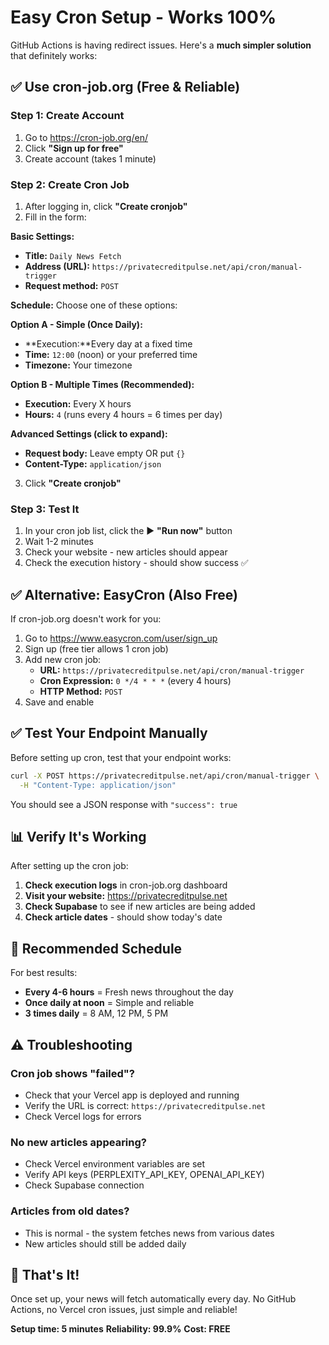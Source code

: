 # Easy Cron Setup - Works 100%

GitHub Actions is having redirect issues. Here's a **much simpler solution** that definitely works:

## ✅ Use cron-job.org (Free & Reliable)

### Step 1: Create Account
1. Go to https://cron-job.org/en/
2. Click **"Sign up for free"**
3. Create account (takes 1 minute)

### Step 2: Create Cron Job
1. After logging in, click **"Create cronjob"**
2. Fill in the form:

**Basic Settings:**
- **Title:** `Daily News Fetch`
- **Address (URL):** `https://privatecreditpulse.net/api/cron/manual-trigger`
- **Request method:** `POST`

**Schedule:**
Choose one of these options:

**Option A - Simple (Once Daily):**
- **Execution:**Every day at a fixed time
- **Time:** `12:00` (noon) or your preferred time
- **Timezone:** Your timezone

**Option B - Multiple Times (Recommended):**
- **Execution:** Every X hours
- **Hours:** `4` (runs every 4 hours = 6 times per day)

**Advanced Settings (click to expand):**
- **Request body:** Leave empty OR put `{}`
- **Content-Type:** `application/json`

3. Click **"Create cronjob"**

### Step 3: Test It
1. In your cron job list, click the ▶️ **"Run now"** button
2. Wait 1-2 minutes
3. Check your website - new articles should appear
4. Check the execution history - should show success ✅

## ✅ Alternative: EasyCron (Also Free)

If cron-job.org doesn't work for you:

1. Go to https://www.easycron.com/user/sign_up
2. Sign up (free tier allows 1 cron job)
3. Add new cron job:
   - **URL:** `https://privatecreditpulse.net/api/cron/manual-trigger`
   - **Cron Expression:** `0 */4 * * *` (every 4 hours)
   - **HTTP Method:** `POST`
4. Save and enable

## ✅ Test Your Endpoint Manually

Before setting up cron, test that your endpoint works:

```bash
curl -X POST https://privatecreditpulse.net/api/cron/manual-trigger \
  -H "Content-Type: application/json"
```

You should see a JSON response with `"success": true`

## 📊 Verify It's Working

After setting up the cron job:

1. **Check execution logs** in cron-job.org dashboard
2. **Visit your website:** https://privatecreditpulse.net
3. **Check Supabase** to see if new articles are being added
4. **Check article dates** - should show today's date

## 🎯 Recommended Schedule

For best results:
- **Every 4-6 hours** = Fresh news throughout the day
- **Once daily at noon** = Simple and reliable
- **3 times daily** = 8 AM, 12 PM, 5 PM

## ⚠️ Troubleshooting

### Cron job shows "failed"?
- Check that your Vercel app is deployed and running
- Verify the URL is correct: `https://privatecreditpulse.net`
- Check Vercel logs for errors

### No new articles appearing?
- Check Vercel environment variables are set
- Verify API keys (PERPLEXITY_API_KEY, OPENAI_API_KEY)
- Check Supabase connection

### Articles from old dates?
- This is normal - the system fetches news from various dates
- New articles should still be added daily

## 🎉 That's It!

Once set up, your news will fetch automatically every day. No GitHub Actions, no Vercel cron issues, just simple and reliable!

**Setup time: 5 minutes**
**Reliability: 99.9%**
**Cost: FREE**
